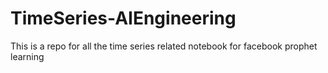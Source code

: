 # TimeSeries-AIEngineering
This is a repo for all the time series related notebook for facebook prophet learning
